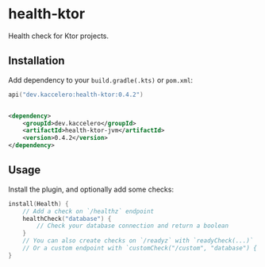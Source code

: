 # health-ktor

Health check for Ktor projects.

## Installation

Add dependency to your `build.gradle(.kts)` or `pom.xml`:

```kotlin
api("dev.kaccelero:health-ktor:0.4.2")
```

```xml

<dependency>
    <groupId>dev.kaccelero</groupId>
    <artifactId>health-ktor-jvm</artifactId>
    <version>0.4.2</version>
</dependency>
```

## Usage

Install the plugin, and optionally add some checks:

```kotlin
install(Health) {
    // Add a check on `/healthz` endpoint
    healthCheck("database") {
        // Check your database connection and return a boolean
    }
    // You can also create checks on `/readyz` with `readyCheck(...)`
    // Or a custom endpoint with `customCheck("/custom", "database") { ... }`
}
```

